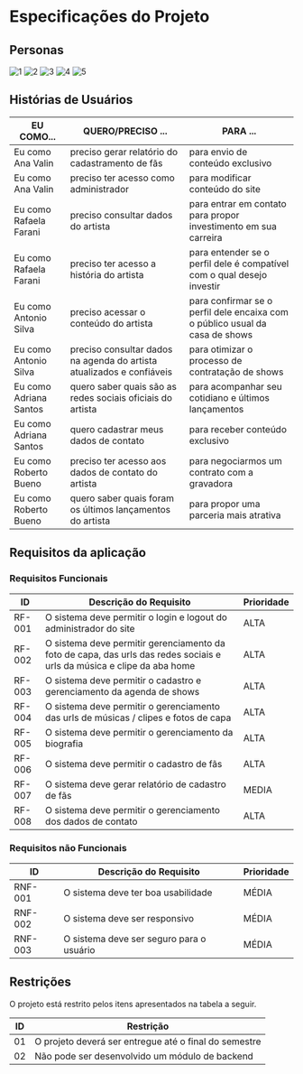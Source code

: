 # Especificações do Projeto

## Personas

![1](https://user-images.githubusercontent.com/89883284/136262548-6a26ff31-6a9c-4f89-b59b-73d9714531d7.png)
![2](https://user-images.githubusercontent.com/89883284/136262576-eae4aab1-3259-486c-b6e9-f6a304892081.png)
![3](https://user-images.githubusercontent.com/89883284/136262591-982eb746-5734-4d51-9dab-e77ee2d3f956.png)
![4](https://user-images.githubusercontent.com/89883284/136262610-f33581ab-23fd-4d33-8060-cd91cc130a03.png)
![5](https://user-images.githubusercontent.com/89883284/136262640-6f94a6f4-161d-4d15-961b-18909551f104.png)


## Histórias de Usuários


|EU COMO... | QUERO/PRECISO ...  |PARA ...                  |
|--------------------|------------------------------------|----------------------------------------|
| Eu como Ana Valin | preciso gerar relatório do cadastramento de fãs         | para envio de conteúdo exclusivo              |
| Eu como Ana Valin      | preciso ter acesso como administrador           | para modificar conteúdo do site |
|Eu como Rafaela Farani| preciso consultar dados do artista|para entrar em contato para propor investimento em sua carreira|
|Eu como Rafaela Farani|preciso ter acesso a história do artista | para entender se o perfil dele é compatível com o qual desejo investir|
|Eu como Antonio Silva|preciso acessar o conteúdo do artista|para confirmar se o perfil dele encaixa com o público usual da casa de shows|
|Eu como Antonio Silva|preciso consultar dados na agenda do artista atualizados e confiáveis|para otimizar o processo de contratação de shows|
|Eu como Adriana Santos|quero saber quais são as redes sociais oficiais do artista|para acompanhar seu cotidiano e últimos lançamentos|
|Eu como Adriana Santos|quero cadastrar meus dados de contato|para receber conteúdo exclusivo|
|Eu como Roberto Bueno|preciso ter acesso aos dados de contato do artista|para negociarmos um contrato com a gravadora|
|Eu como Roberto Bueno|quero saber quais foram os últimos lançamentos do artista |para propor uma parceria mais atrativa |





## Requisitos da aplicação



### Requisitos Funcionais

|ID    | Descrição do Requisito  | Prioridade |
|------|-----------------------------------------|----|
|RF-001| O sistema deve permitir o login e logout do administrador do site  | ALTA | 
|RF-002| O sistema deve permitir gerenciamento da foto de capa, das urls das redes sociais e urls da música e clipe da aba home   | ALTA |
|RF-003| O sistema deve permitir o cadastro e gerenciamento da agenda de shows   | ALTA | 
|RF-004| O sistema deve permitir o gerenciamento das urls de músicas / clipes e fotos de capa  | ALTA | 
|RF-005|  O sistema deve permitir o gerenciamento da biografia | ALTA | 
|RF-006| O sistema deve permitir o cadastro de fãs  | ALTA | 
|RF-007| O sistema deve gerar relatório de cadastro de fãs  | MEDIA | 
|RF-008|  O sistema deve permitir o gerenciamento dos dados de contato | ALTA | 


### Requisitos não Funcionais

|ID     | Descrição do Requisito  |Prioridade |
|-------|-------------------------|----|
|RNF-001| O sistema deve ter boa usabilidade | MÉDIA | 
|RNF-002|  O sistema deve ser responsivo|  MÉDIA | 
|RNF-003|  O sistema deve ser seguro para o usuário |  MÉDIA | 



## Restrições

O projeto está restrito pelos itens apresentados na tabela a seguir.

|ID| Restrição                                             |
|--|-------------------------------------------------------|
|01| O projeto deverá ser entregue até o final do semestre |
|02| Não pode ser desenvolvido um módulo de backend        |



